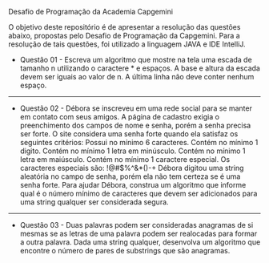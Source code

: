 Desafio de Programação da Academia Capgemini


O objetivo deste repositório é de apresentar a resolução das questões abaixo, propostas pelo Desafio de Programação da Capgemini. Para a resolução de tais questões, foi utilizado a linguagem JAVA e IDE IntelliJ.


- Questão 01 - Escreva um algoritmo que mostre na tela uma escada de tamanho n utilizando o caractere * e espaços. A base e altura da escada devem ser iguais ao valor de n. A última linha não deve conter nenhum espaço.   
    
---------------------------------------------------------------------------------------------------------------------------------------------------------------------------------

- Questão 02 - Débora se inscreveu em uma rede social para se manter em contato com seus amigos. A página de cadastro exigia o preenchimento dos campos de nome e senha, porém a senha precisa ser forte. O site considera uma senha forte quando ela satisfaz os seguintes critérios:
Possui no mínimo 6 caracteres.
Contém no mínimo 1 digito.
Contém no mínimo 1 letra em minúsculo.
Contém no mínimo 1 letra em maiúsculo.
Contém no mínimo 1 caractere especial. Os caracteres especiais são: !@#$%^&*()-+
Débora digitou uma string aleatória no campo de senha, porém ela não tem certeza se é uma senha forte. Para ajudar Débora, construa um algoritmo que informe qual é o número mínimo de caracteres que devem ser adicionados para uma string qualquer ser considerada segura. 

---------------------------------------------------------------------------------------------------------------------------------------------------------------------------------

- Questão 03 - Duas palavras podem ser consideradas anagramas de si mesmas se as letras de uma palavra podem ser realocadas para formar a outra palavra. Dada uma string qualquer, desenvolva um algoritmo que encontre o número de pares de substrings que são anagramas.
